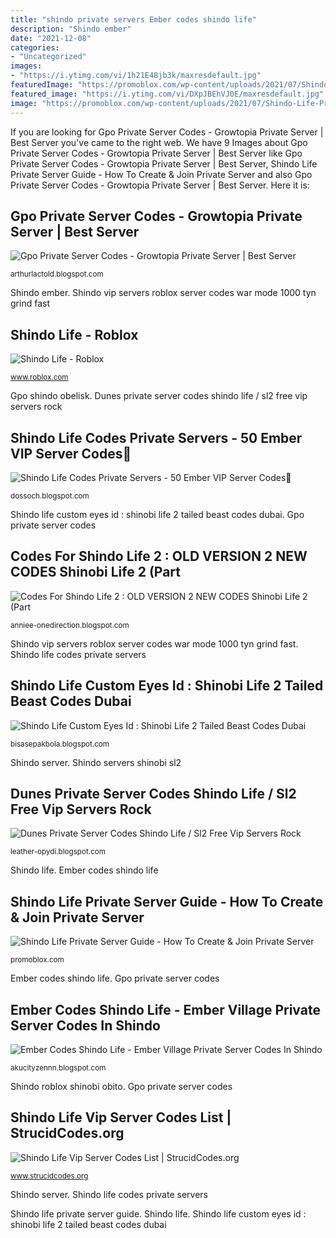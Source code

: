 ```yaml
---
title: "shindo private servers Ember codes shindo life"
description: "Shindo ember"
date: "2021-12-08"
categories:
- "Uncategorized"
images:
- "https://i.ytimg.com/vi/1h21E48jb3k/maxresdefault.jpg"
featuredImage: "https://promoblox.com/wp-content/uploads/2021/07/Shindo-Life-Private-Server-Guide.jpg"
featured_image: "https://i.ytimg.com/vi/DXpJBEhVJ0E/maxresdefault.jpg"
image: "https://promoblox.com/wp-content/uploads/2021/07/Shindo-Life-Private-Server-Guide.jpg"
---
```


If you are looking for Gpo Private Server Codes - Growtopia Private Server | Best Server you've came to the right web. We have 9 Images about Gpo Private Server Codes - Growtopia Private Server | Best Server like Gpo Private Server Codes - Growtopia Private Server | Best Server, Shindo Life Private Server Guide - How To Create &amp; Join Private Server and also Gpo Private Server Codes - Growtopia Private Server | Best Server. Here it is:

## Gpo Private Server Codes - Growtopia Private Server | Best Server

![Gpo Private Server Codes - Growtopia Private Server | Best Server](https://i.ytimg.com/vi/1h21E48jb3k/maxresdefault.jpg "Shindo life private server guide")

<small>arthurlactold.blogspot.com</small>

Shindo ember. Shindo vip servers roblox server codes war mode 1000 tyn grind fast

## Shindo Life - Roblox

![Shindo Life - Roblox](https://t3.rbxcdn.com/2b604c70b56da11308811bf48dd96f73 "Shindo vip servers roblox server codes war mode 1000 tyn grind fast")

<small>www.roblox.com</small>

Gpo shindo obelisk. Dunes private server codes shindo life / sl2 free vip servers rock

## Shindo Life Codes Private Servers - 50 Ember VIP Server Codes🌟

![Shindo Life Codes Private Servers - 50 Ember VIP Server Codes🌟](https://i.ytimg.com/vi/n4KRJeL_AjA/hqdefault.jpg "Shindo bloodline bloodlines balances spins tryhardguides")

<small>dossoch.blogspot.com</small>

Shindo life custom eyes id : shinobi life 2 tailed beast codes dubai. Gpo private server codes

## Codes For Shindo Life 2 : OLD VERSION 2 NEW CODES Shinobi Life 2 (Part

![Codes For Shindo Life 2 : OLD VERSION 2 NEW CODES Shinobi Life 2 (Part](https://i.ytimg.com/vi/DXpJBEhVJ0E/maxresdefault.jpg "Gpo private server codes")

<small>anniee-onedirection.blogspot.com</small>

Shindo vip servers roblox server codes war mode 1000 tyn grind fast. Shindo life codes private servers

## Shindo Life Custom Eyes Id : Shinobi Life 2 Tailed Beast Codes Dubai

![Shindo Life Custom Eyes Id : Shinobi Life 2 Tailed Beast Codes Dubai](https://i.ytimg.com/vi/3jyMFtWlei4/maxresdefault.jpg "Shinobi obito shindo naruto onedirection anniee amv")

<small>bisasepakbola.blogspot.com</small>

Shindo server. Shindo servers shinobi sl2

## Dunes Private Server Codes Shindo Life / Sl2 Free Vip Servers Rock

![Dunes Private Server Codes Shindo Life / Sl2 Free Vip Servers Rock](https://i.ytimg.com/vi/PlVt36zxZ-o/maxresdefault.jpg "Codes for shindo life 2 : old version 2 new codes shinobi life 2 (part")

<small>leather-opydi.blogspot.com</small>

Shindo life. Ember codes shindo life

## Shindo Life Private Server Guide - How To Create &amp; Join Private Server

![Shindo Life Private Server Guide - How To Create &amp; Join Private Server](https://promoblox.com/wp-content/uploads/2021/07/Shindo-Life-Private-Server-Guide.jpg "Gpo private server codes")

<small>promoblox.com</small>

Ember codes shindo life. Gpo private server codes

## Ember Codes Shindo Life - Ember Village Private Server Codes In Shindo

![Ember Codes Shindo Life - Ember Village Private Server Codes In Shindo](https://i.ytimg.com/vi/aWK87PYcjMQ/hqdefault.jpg "Gpo private server codes")

<small>akucityzennn.blogspot.com</small>

Shindo roblox shinobi obito. Gpo private server codes

## Shindo Life Vip Server Codes List | StrucidCodes.org

![Shindo Life Vip Server Codes List | StrucidCodes.org](https://i.ytimg.com/vi/E4xpY2beVYk/hqdefault.jpg "Codes for shindo life 2 : old version 2 new codes shinobi life 2 (part")

<small>www.strucidcodes.org</small>

Shindo server. Shindo life codes private servers

Shindo life private server guide. Shindo life. Shindo life custom eyes id : shinobi life 2 tailed beast codes dubai

